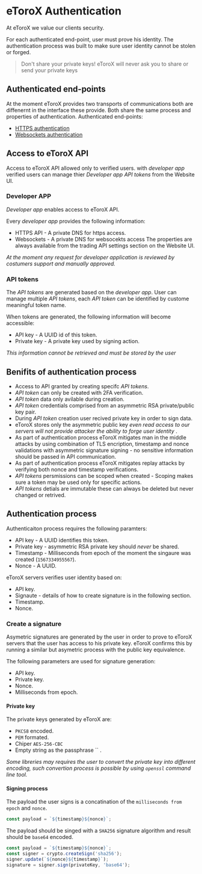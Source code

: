 # eToroX Authentication

At eToroX we value our clients security.

For each authenticated end-point, user must prove his identity.
The authentication process was built to make sure user identity cannot be stolen or forged.

> Don't share your private keys! eToroX will never ask you to share or send your private keys

## Authenticated end-points
At the moment eToroX provides two transports of communications both are diffenernt in the interface these provide.
Both share the same process and properties of authentication.
Authenticated end-points:
* [HTTPS authentication](https-api)
* [Websockets authentication](websockets-api)


## Access to eToroX API
Access to eToroX API allowed only to verified users.
with *developer app* verified users can manage thier *Developer app* *API tokens* from the Website UI.

### Developer APP
*Developer app* enables access to eToroX API.

Every *developer app* provides the following information:
* HTTPS API - A private DNS for https access.
* Websockets - A private DNS for websocekts access
The properties are always available from the trading API settings section on the Website UI.

*At the moment any request for developer application is reviewed by costumers support and manually approved.*

### API tokens
The *API tokens* are generated based on the *developer app*.
User can manage multiple *API tokens*, each *API token* can be identified by custome meaningful token name.

When tokens are generated, the following information will become accessible:
* API key - A UUID id of this token.
* Private key - A private key used by signing action.

*This information cannot be retrieved and must be stored by the user*

## Benifits of authentication process
* Access to API granted by creating specifc *API tokens*.
* *API token* can only be created with 2FA verification.
* *API token* data only avilable during creation.
* *API token* credentials comprised from an asymmetric RSA private/public key pair.
* During *API token* creation user recived private key in order to sign data.
* eToroX stores only the asymmetric public key _even read access to our servers will not provide attacker the ability to forge user identity_ .
* As part of authentication process eToroX mitigates man in the middle attacks by using combination of TLS encription, timestamp and nonce validations with asymmetric signature signing - no sensitive information should be passed in API communication.
* As part of authentication process eToroX mitigates replay attacks by verifying both nonce and timestamp verifications.
* *API tokens* persmissions can be scoped when created - Scoping makes sure a token may be used only for specific actions.
* *API tokens* detials are immutable these can always be deleted but never changed or retrived.

## Authentication process
Authenticaiton process requires the following paramters:
* API key - A UUID identifies this token.
* Private key - asymmetric RSA private key should *never* be shared.
* Timestamp - Milliseconds from epoch of the moment the singaure was created (`1567334955567`).
* Nonce - A UUID.

eToroX servers verifies user identity based on:
* API key. 
* Signaute - details of how to create signature is in the following section.
* Timestamp.
* Nonce.

### Create a signature
Asymetric signatures are generated by the user in order to prove to eToroX servers that the user has access to his private key.
eToroX confirms this by running a similar but asymetric process with the public key equivalence.

The following parameters are used for signature generation:
* API key.
* Private key.
* Nonce.
* Milliseconds from epoch.

#### Private key
The private keys generated by eToroX are:
* `PKCS8` encoded.
* `PEM` formated.
* Chiper `AES-256-CBC`
* Empty string as the passphrase `` .

*Some libreries may requires the user to convert the private key into different encoding, such convertion process is possible by using `openssl` command line tool.*

#### Signing process

The payload the user signs is a concatination of the `milliseconds from epoch` and `nonce`.
```js
const payload = `${timestamp}${nonce}`;
```

The payload should be singed with a `SHA256` signature algorithm and result should be `base64` encoded.

```js
const payload = `${timestamp}${nonce}`;
const signer = crypto.createSign('sha256');
signer.update(`${nonce}${timestamp}`);
signature = signer.sign(privateKey, 'base64');
```

